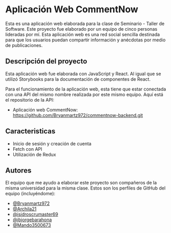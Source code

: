 # Aplicación Web CommentNow
Esta es una aplicación web elaborada para la clase de Seminario - Taller de Software. Este proyecto fue elaborado por un equipo de cinco personas lideradas por mí. Esta aplicación web es una red social sencilla destinada para que los usuarios puedan compartir información y anécdotas por medio de publicaciones. 

## Descripción del proyecto
Esta aplicación web fue elaborada con JavaScript y React. Al igual que se utilizó Storybooks para la documentación de componentes de React.

Para el funcionamiento de la aplicación web, esta tiene que estar conectada con una API del mismo nombre realizada por este mismo equipo. 
Aquí está el repositorio de la API:
- Aplicación web CommentNow: https://github.com/Bryanmartz972/commentnow-backend.git

## Caracteristicas
- Inicio de sesión y creación de cuenta
- Fetch con API
- Utilización de Redux

## Autores
El equipo que me ayudo a elaborar este proyecto son compañeros de la misma universidad para la misma clase. Estos son los perfiles de GitHub del equipo (incluyéndome):

- [@Bryanmartz972](https://github.com/Bryanmartz972) 
- [@Archila21](https://github.com/Archila21)
- [@isidroscrumaster69](https://github.com/isidroscrumaster69)
- [@jbjorgebarahona](https://github.com/jbjorgebarahona)
- [@Mando3500673](https://github.com/Mando3500673)
